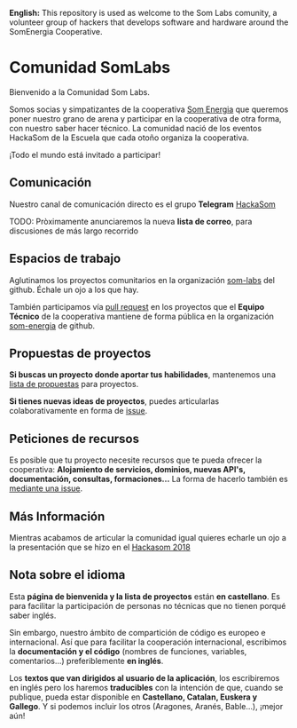 **English:** This repository is used as welcome to the Som Labs comunity,
a volunteer group of hackers that develops software and hardware around the SomEnergia Cooperative.

# Comunidad SomLabs

Bienvenido a la Comunidad Som Labs.

Somos socias y simpatizantes de la cooperativa [Som Energia](https://somenergia.coop)
que queremos poner nuestro grano de arena
y participar en la cooperativa de otra forma, con nuestro saber hacer técnico.
La comunidad nació de los eventos HackaSom de la Escuela que cada otoño organiza la cooperativa.

¡Todo el mundo está invitado a participar!

## Comunicación

Nuestro canal de comunicación directo es el grupo **Telegram** [HackaSom](https://t.me/joinchat/DgqOPEAGIu81y1vTfiK-6w)

TODO: Pròximamente anunciaremos la nueva **lista de correo**, para discusiones de más largo recorrido

## Espacios de trabajo

Aglutinamos los proyectos comunitarios en la organización [som-labs](https://github.com/som-labs/) del github.
Échale un ojo a los que hay.

También participamos vía [pull request](http://aprendegit.com/que-es-un-pull-request/) en los proyectos que el **Equipo Técnico** de la cooperativa mantiene de forma pública en la organización [som-energia](https://github.com/som-energia/) de github.

## Propuestas de proyectos

**Si buscas un proyecto donde aportar tus habilidades**,
mantenemos una [lista de propuestas](https://github.com/som-labs/community/issues) para proyectos.

**Si tienes nuevas ideas de proyectos**,
puedes articularlas colaborativamente en forma de
[issue](https://github.com/som-labs/community/issues/new?template=idea-de-proyecto.md).

## Peticiones de recursos

Es posible que tu proyecto necesite recursos que te pueda ofrecer la cooperativa:
**Alojamiento de servicios, dominios, nuevas API's, documentación, consultas, formaciones...**
La forma de hacerlo también es [mediante una issue](https://github.com/som-labs/community/issues/new?template=idea-de-proyecto.md).

## Más Información

Mientras acabamos de articular la comunidad igual quieres echarle un ojo
a la presentación que se hizo en el [Hackasom 2018](https://som-energia.github.io/somenergia-courses/2018-10-06-hackasom2018/)

## Nota sobre el idioma

Esta **página de bienvenida y la lista de proyectos** están **en castellano**.
Es para facilitar la participación de personas no técnicas que no tienen porqué saber inglés.

Sin embargo, nuestro ámbito de compartición de código es europeo e internacional.
Así que para facilitar la cooperación internacional,
escribimos la **documentación y el código** (nombres de funciones, variables, comentarios...)
preferiblemente **en inglés**.

Los **textos que van dirigidos al usuario de la aplicación**,
los escribiremos en inglés pero los haremos **traducibles**
con la intención de que, cuando se publique,
pueda estar disponible en **Castellano, Catalan, Euskera y Gallego**.
Y si podemos incluir los otros (Aragones, Aranés, Bable...), ¡mejor aún!



